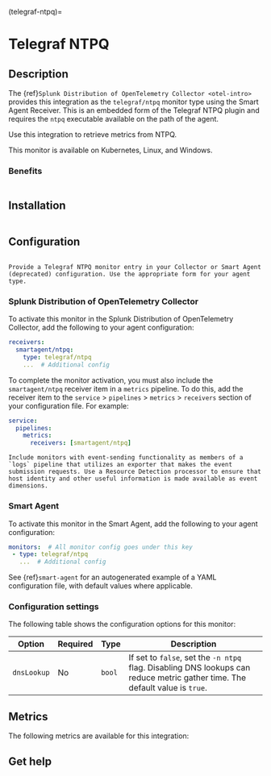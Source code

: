 (telegraf-ntpq)=

# Telegraf NTPQ
<meta name="description" content="Documentation on the telegraf/ntpq monitor">

## Description

The {ref}`Splunk Distribution of OpenTelemetry Collector <otel-intro>` provides this integration as the `telegraf/ntpq` monitor type using the Smart Agent Receiver. This is an embedded form of the Telegraf NTPQ plugin and requires the `ntpq` executable available on the path of the agent.

Use this integration to retrieve metrics from NTPQ.

This monitor is available on Kubernetes, Linux, and Windows.

### Benefits

```{include} /_includes/benefits.md
```

##  Installation

```{include} /_includes/collector-installation.md
```

## Configuration

```{include} /_includes/configuration.md
```

```{note}
Provide a Telegraf NTPQ monitor entry in your Collector or Smart Agent (deprecated) configuration. Use the appropriate form for your agent type.
```

### Splunk Distribution of OpenTelemetry Collector

To activate this monitor in the Splunk Distribution of OpenTelemetry Collector, add the following to your agent configuration:

```yaml
receivers:
  smartagent/ntpq:
    type: telegraf/ntpq
    ...  # Additional config
```

To complete the monitor activation, you must also include the `smartagent/ntpq` receiver item in a `metrics` pipeline. To do this, add the receiver item to the `service` > `pipelines` > `metrics` > `receivers` section of your configuration file. For example:

```yaml
service:
  pipelines:
    metrics:
      receivers: [smartagent/ntpq]
```

```{note}
Include monitors with event-sending functionality as members of a `logs` pipeline that utilizes an exporter that makes the event submission requests. Use a Resource Detection processor to ensure that host identity and other useful information is made available as event dimensions.
```

### Smart Agent
To activate this monitor in the Smart Agent, add the following to your agent configuration:

```yaml
monitors:  # All monitor config goes under this key
 - type: telegraf/ntpq
   ...  # Additional config
```

See {ref}`smart-agent` for an autogenerated example of a YAML configuration file, with default values where applicable.

### Configuration settings

The following table shows the configuration options for this monitor:

| Option | Required | Type | Description |
| --- | --- | --- | --- |
| `dnsLookup` | No | `bool` | If set to `false`, set the `-n ntpq` flag. Disabling DNS lookups can reduce metric gather time. The default value is `true`. |

## Metrics
The following metrics are available for this integration:

<div class="metrics-yaml" url="https://raw.githubusercontent.com/signalfx/signalfx-agent/main/pkg/monitors/telegraf/monitors/ntpq/metadata.yaml"></div>

## Get help

```{include} /_includes/troubleshooting.md
```
